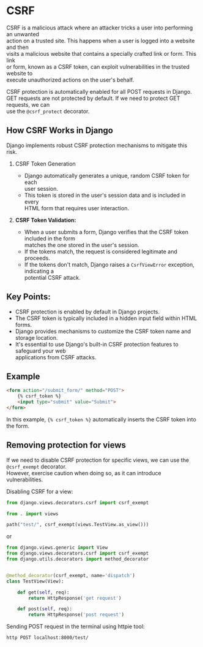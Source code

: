 # CSRF

CSRF is a malicious attack where an attacker tricks a user into performing an unwanted  
action on a trusted site. This happens when a user is logged into a website and then  
visits a malicious website that contains a specially crafted link or form. This link  
or form, known as a CSRF token, can exploit vulnerabilities in the trusted website to  
execute unauthorized actions on the user's behalf.  

CSRF protection is automatically enabled for all POST requests in Django.  
GET requests are not protected by default. If we need to protect GET requests, we can  
use the `@csrf_protect` decorator.


## How CSRF Works in Django

Django implements robust CSRF protection mechanisms to mitigate this risk. 

1. CSRF Token Generation
   - Django automatically generates a unique, random CSRF token for each  
     user session.
   - This token is stored in the user's session data and is included in every  
     HTML form that requires user interaction.

2. **CSRF Token Validation:**
   - When a user submits a form, Django verifies that the CSRF token included in the form  
     matches the one stored in the user's session.  
   - If the tokens match, the request is considered legitimate and proceeds.  
   - If the tokens don't match, Django raises a `CsrfViewError` exception, indicating a  
     potential CSRF attack.  

## Key Points:

- CSRF protection is enabled by default in Django projects.
- The CSRF token is typically included in a hidden input field within HTML forms.  
- Django provides mechanisms to customize the CSRF token name and storage location.  
- It's essential to use Django's built-in CSRF protection features to safeguard your web  
  applications from CSRF attacks.

## Example

```html
<form action="/submit_form/" method="POST">
    {% csrf_token %}
    <input type="submit" value="Submit">
</form>
```

In this example, `{% csrf_token %}` automatically inserts the CSRF token into the form.  

## Removing protection for views

If we need to disable CSRF protection for specific views, we can use the `@csrf_exempt` decorator.  
However, exercise caution when doing so, as it can introduce vulnerabilities.  

Disabling CSRF for a view:  

```python
from django.views.decorators.csrf import csrf_exempt

from . import views

path("test/", csrf_exempt(views.TestView.as_view()))
```

or  

```python
from django.views.generic import View
from django.views.decorators.csrf import csrf_exempt
from django.utils.decorators import method_decorator


@method_decorator(csrf_exempt, name='dispatch')
class TestView(View):

    def get(self, req):
        return HttpResponse('get request')

    def post(self, req):
        return HttpResponse('post request')
```

Sending POST request in the terminal using httpie tool:

`http POST localhost:8000/test/`
